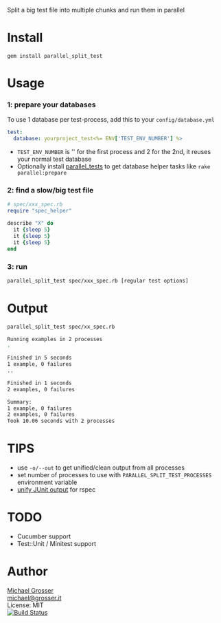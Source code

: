 Split a big test file into multiple chunks and run them in parallel

Install
=======
    gem install parallel_split_test

Usage
=====

### 1: prepare your databases
To use 1 database per test-process, add this to your `config/database.yml`<br/>

```Yaml
test:
  database: yourproject_test<%= ENV['TEST_ENV_NUMBER'] %>
```

 - `TEST_ENV_NUMBER` is '' for the first process and 2 for the 2nd, it reuses your normal test database
 - Optionally install [parallel_tests](https://github.com/grosser/parallel_tests) to get database helper tasks like `rake parallel:prepare`


### 2: find a slow/big test file

```Ruby
# spec/xxx_spec.rb
require "spec_helper"

describe "X" do
  it {sleep 5}
  it {sleep 5}
  it {sleep 5}
end
```

### 3: run
```Bash
parallel_split_test spec/xxx_spec.rb [regular test options]
```

Output
======

```Bash
parallel_split_test spec/xx_spec.rb

Running examples in 2 processes
.

Finished in 5 seconds
1 example, 0 failures
..

Finished in 1 seconds
2 examples, 0 failures

Summary:
1 example, 0 failures
2 examples, 0 failures
Took 10.06 seconds with 2 processes
```

TIPS
====
 - use `-o/--out` to get unified/clean output from all processes
 - set number of processes to use with `PARALLEL_SPLIT_TEST_PROCESSES` environment variable
 - [unify JUnit output](http://blog.tech.renttherunway.com/?p=631) for rspec

TODO
====
 - Cucumber support
 - Test::Unit / Minitest support

Author
======
[Michael Grosser](http://grosser.it)<br/>
michael@grosser.it<br/>
License: MIT<br/>
[![Build Status](https://travis-ci.org/grosser/parallel_split_test.png)](https://travis-ci.org/grosser/parallel_split_test)
